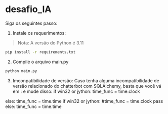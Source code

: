 # desafio_IA
Siga os seguintes passo:

1. Instale os requerimentos:
> Nota: A versão do Python é 3.11
```bash
pip install -r requirements.txt
```
2. Compile o arquivo main.py
```bash
python main.py
```
3. Imconpatibilidade de versão:
Caso tenha alguma incompatibilidade de versão relacionado do chatterbot com SQLAlchemy, basta que você vá em :
e mude disso:
if win32 or jython:
    time_func = time.clock
    
else:
    time_func = time.time
if win32 or jython:
    #time_func = time.clock
    pass
else:
    time_func = time.time
